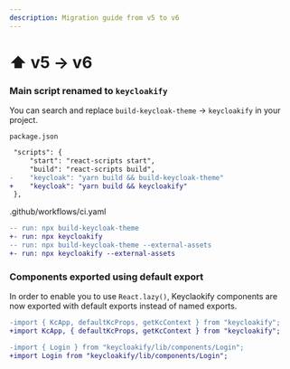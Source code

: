 ```yaml
---
description: Migration guide from v5 to v6
---
```


# ⬆ v5 -> v6

### Main script renamed to `keycloakify`

You can search and replace `build-keycloak-theme` -> `keycloakify` in your project.

`package.json`

```diff
 "scripts": {
     "start": "react-scripts start",
     "build": "react-scripts build",
-    "keycloak": "yarn build && build-keycloak-theme"
+    "keycloak": "yarn build && keycloakify"
 },
```

.github/workflows/ci.yaml

```diff
-- run: npx build-keycloak-theme
+- run: npx keycloakify
-- run: npx build-keycloak-theme --external-assets
+- run: npx keycloakify --external-assets
```

### Components exported using default export

In order to enable you to use `React.lazy()`, Keyclaokify components are now exported with default exports instead of named exports. &#x20;

```diff
-import { KcApp, defaultKcProps, getKcContext } from "keycloakify";
+import KcApp, { defaultKcProps, getKcContext } from "keycloakify";

-import { Login } from "keycloakify/lib/components/Login";
+import Login from "keycloakify/lib/components/Login";
```
